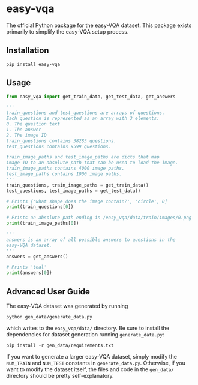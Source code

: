 # easy-vqa

The official Python package for the easy-VQA dataset. This package exists primarily to simplify the easy-VQA setup process.

## Installation

`pip install easy-vqa`

## Usage

```python
from easy_vqa import get_train_data, get_test_data, get_answers

'''
train_questions and test_questions are arrays of questions.
Each question is represented as an array with 3 elements:
0. The question text
1. The answer
2. The image ID
train_questions contains 38285 questions.
test_questions contains 9599 questions.

train_image_paths and test_image_paths are dicts that map
image ID to an absolute path that can be used to load the image.
train_image_paths contains 4000 image paths.
test_image_paths contains 1000 image paths.
'''
train_questions, train_image_paths = get_train_data()
test_questions, test_image_paths = get_test_data()

# Prints ['what shape does the image contain?', 'circle', 0]
print(train_questions[0])

# Prints an absolute path ending in /easy_vqa/data/train/images/0.png
print(train_image_paths[0])

'''
answers is an array of all possible answers to questions in the
easy-VQA dataset.
'''
answers = get_answers()

# Prints 'teal'
print(answers[0])
```

## Advanced User Guide

The easy-VQA dataset was generated by running

```shell
python gen_data/generate_data.py
```

which writes to the `easy_vqa/data/` directory. Be sure to install the dependencies for dataset generation running `generate_data.py`:

```shell
pip install -r gen_data/requirements.txt
```

If you want to generate a larger easy-VQA dataset, simply modify the `NUM_TRAIN` and `NUM_TEST` constants in `generate_data.py`. Otherwise, if you want to modify the dataset itself, the files and code in the `gen_data/` directory should be pretty self-explanatory.
